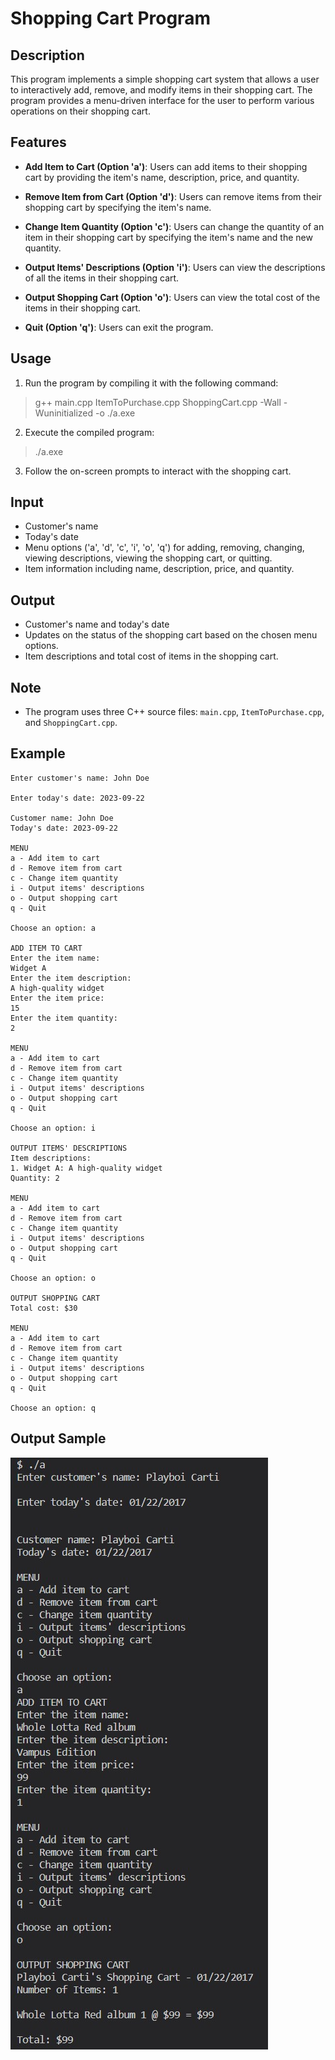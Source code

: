 # Shopping Cart Program

## Description
This program implements a simple shopping cart system that allows a user to interactively add, remove, and modify items in their shopping cart. The program provides a menu-driven interface for the user to perform various operations on their shopping cart.

## Features
- **Add Item to Cart (Option 'a')**: Users can add items to their shopping cart by providing the item's name, description, price, and quantity.

- **Remove Item from Cart (Option 'd')**: Users can remove items from their shopping cart by specifying the item's name.

- **Change Item Quantity (Option 'c')**: Users can change the quantity of an item in their shopping cart by specifying the item's name and the new quantity.

- **Output Items' Descriptions (Option 'i')**: Users can view the descriptions of all the items in their shopping cart.

- **Output Shopping Cart (Option 'o')**: Users can view the total cost of the items in their shopping cart.

- **Quit (Option 'q')**: Users can exit the program.

## Usage
1. Run the program by compiling it with the following command:

>   g++ main.cpp ItemToPurchase.cpp ShoppingCart.cpp -Wall -Wuninitialized -o ./a.exe


2. Execute the compiled program:

>   ./a.exe


3. Follow the on-screen prompts to interact with the shopping cart.

## Input
- Customer's name
- Today's date
- Menu options ('a', 'd', 'c', 'i', 'o', 'q') for adding, removing, changing, viewing descriptions, viewing the shopping cart, or quitting.
- Item information including name, description, price, and quantity.

## Output
- Customer's name and today's date
- Updates on the status of the shopping cart based on the chosen menu options.
- Item descriptions and total cost of items in the shopping cart.

## Note
- The program uses three C++ source files: `main.cpp`, `ItemToPurchase.cpp`, and `ShoppingCart.cpp`.

## Example
```plaintext
Enter customer's name: John Doe

Enter today's date: 2023-09-22

Customer name: John Doe
Today's date: 2023-09-22

MENU
a - Add item to cart
d - Remove item from cart
c - Change item quantity
i - Output items' descriptions
o - Output shopping cart
q - Quit

Choose an option: a

ADD ITEM TO CART
Enter the item name:
Widget A
Enter the item description:
A high-quality widget
Enter the item price:
15
Enter the item quantity:
2

MENU
a - Add item to cart
d - Remove item from cart
c - Change item quantity
i - Output items' descriptions
o - Output shopping cart
q - Quit

Choose an option: i

OUTPUT ITEMS' DESCRIPTIONS
Item descriptions:
1. Widget A: A high-quality widget
Quantity: 2

MENU
a - Add item to cart
d - Remove item from cart
c - Change item quantity
i - Output items' descriptions
o - Output shopping cart
q - Quit

Choose an option: o

OUTPUT SHOPPING CART
Total cost: $30

MENU
a - Add item to cart
d - Remove item from cart
c - Change item quantity
i - Output items' descriptions
o - Output shopping cart
q - Quit

Choose an option: q
```

## Output Sample
![](PROGRAM-3-output.jpg)